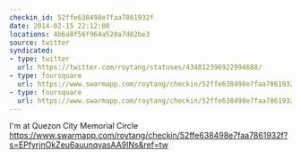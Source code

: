 ```yaml
---
checkin_id: 52ffe638498e7faa7861932f
date: 2014-02-15 22:12:08
locations: 4b6a8f56f964a520a7d82be3
source: twitter
syndicated:
- type: twitter
  url: https://twitter.com/roytang/statuses/434812396922994688/
- type: foursquare
  url: https://www.swarmapp.com/roytang/checkin/52ffe638498e7faa7861932f?s=EPfyrjnOkZeu6auunqyasAA9INs&ref=tw
- type: foursquare
  url: https://www.swarmapp.com/roytang/checkin/52ffe638498e7faa7861932f?s=EPfyrjnOkZeu6auunqyasAA9INs&ref=tw
---
```


I'm at Quezon City Memorial Circle https://www.swarmapp.com/roytang/checkin/52ffe638498e7faa7861932f?s=EPfyrjnOkZeu6auunqyasAA9INs&ref=tw